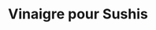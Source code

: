 ---
layout: recette
categories: [recettes]
hidden: true
lang: fr
sitemap: false
title: Vinaigre pour Sushis
type: condiment
recettes:
  Classique:
    ingredients: 
      - nom: vinaigre de riz
        qte: 200
        unite: gr
      - nom: sucre brun
        qte: 75
        unite: gr
      - nom: sel
        qte: 20
        unite: gr
    etapes:
      - label: Préparation
        details: 
          - Tout mettre dans une casserole
          - Cuire à feu doux juste le temps de dissoudre tout le sucre
          - Embouteiller
---